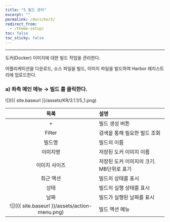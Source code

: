 ```yaml
---
title: "5 빌드 관리"
excerpt: ""
permalink: /docs/ko/5/
redirect_from:
  - /theme-setup/
toc: false
toc_sticky: false
---
```


---
도커\(Docker\) 이미지에 대한 빌드 작업을 관리한다.

어플리케이션을 다운로드, 소스 파일을 빌드, 이미지 파일을 빌드하여 Harbor 레지스트리에 업로드한다.

### a\) 좌측 메인 메뉴 → 빌드 를 클릭한다.
![]({{ site.baseurl }}/assets/KR/3.1.1/5_1.png)

| **목록** | **설명** |
| :---: | :--- |
| + | 빌드 생성 버튼 |
| Filter | 검색을 통해 필요한 빌드 조회 |
| 빌드명 | 빌드의 이름 |
| 이미지명 | 저장된 도커 이미지 이름 |
| 이미지 사이즈 | 저장된 도커 이미지의 크기. MB단위로 표기 |
| 최근 액션 | 빌드의 상태를 표시 |
| 상태 | 빌드의 실행 상태를 표시 |
| 날짜 | 빌드가 실행된 날짜를 표시 |
| ![]({{ site.baseurl }}/assets/action-menu.png) | 빌드 액션 메뉴 |
